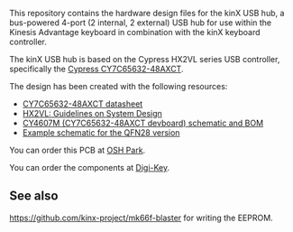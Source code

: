 This repository contains the hardware design files for the kinX USB hub, a
bus-powered 4-port (2 internal, 2 external) USB hub for use within the Kinesis
Advantage keyboard in combination with the kinX keyboard controller.

The kinX USB hub is based on the Cypress HX2VL series USB controller,
specifically the [Cypress
CY7C65632-48AXCT](http://www.cypress.com/part/cy7c65632-48axct).

The design has been created with the following resources:

* [CY7C65632-48AXCT datasheet](http://www.cypress.com/file/114101/download)
* [HX2VL: Guidelines on System Design](http://www.cypress.com/file/122726/download)
* [CY4607M (CY7C65632-48AXCT devboard) schematic and BOM](http://www.cypress.com/documentation/other-resources/reduced-bom-schematic-cy7c65642-family-hx2vl-usb-20-hub-controller)
* [Example schematic for the QFN28 version](http://www.cypress.com/file/117521/download)

You can order this PCB at [OSH Park](https://oshpark.com/shared_projects/0aJAMwpd).

You can order the components at [Digi-Key](http://www.digikey.ch/short/jzftdj).

## See also

https://github.com/kinx-project/mk66f-blaster for writing the EEPROM.
